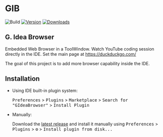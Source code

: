 # GIB

![Build](https://github.com/Jonatha1983/GIB/workflows/Build/badge.svg)
[![Version](https://img.shields.io/jetbrains/plugin/v/PLUGIN_ID.svg)](https://plugins.jetbrains.com/plugin/PLUGIN_ID)
[![Downloads](https://img.shields.io/jetbrains/plugin/d/PLUGIN_ID.svg)](https://plugins.jetbrains.com/plugin/PLUGIN_ID)

## G. Idea Browser

<!-- Plugin description -->
Embedded Web Browser in a ToolWindow. 
Watch YouTube coding session directly in the IDE.
Set the main page at https://duckduckgo.com/

The goal of this project is to add more browser capability inside the IDE. 
<!-- Plugin description end -->

## Installation

- Using IDE built-in plugin system:
  
  <kbd>Preferences</kbd> > <kbd>Plugins</kbd> > <kbd>Marketplace</kbd> > <kbd>Search for "GIdeaBrowser"</kbd> >
  <kbd>Install Plugin</kbd>
  
- Manually:

  Download the [latest release](https://github.com/Jonatha1983/GIB/releases/latest) and install it manually using
  <kbd>Preferences</kbd> > <kbd>Plugins</kbd> > <kbd>⚙️</kbd> > <kbd>Install plugin from disk...</kbd>

 
